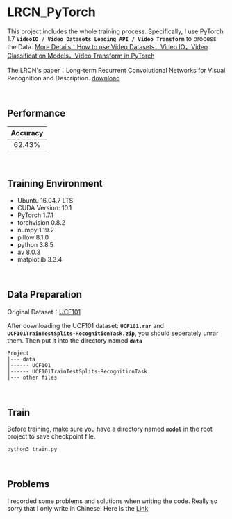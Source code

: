 # LRCN_PyTorch
This project includes the whole training process. Specifically, I use PyTorch 1.7 **`VideoIO / Video Datasets Loading API / Video Transform`** to process the Data. [More Details：How to use Video Datasets，Video IO，Video Classification Models，Video Transform in PyTorch](https://blog.csdn.net/qq_36627158/article/details/113791050)

The LRCN's paper：Long-term Recurrent Convolutional Networks for Visual Recognition and Description. [download](https://www.cv-foundation.org/openaccess/content_cvpr_2015/papers/Donahue_Long-Term_Recurrent_Convolutional_2015_CVPR_paper.pdf)

&nbsp;


## Performance
Accuracy     | 
:-----------:|
62.43%|

&nbsp;


## Training Environment
+ Ubuntu 16.04.7 LTS
+ CUDA Version: 10.1
+ PyTorch 1.7.1
+ torchvision 0.8.2
+ numpy 1.19.2
+ pillow 8.1.0
+ python 3.8.5
+ av 8.0.3
+ matplotlib 3.3.4

&nbsp;

## Data Preparation
Original Dataset：[UCF101](https://www.crcv.ucf.edu/data/UCF101.php)

After downloading the UCF101 dataset: **`UCF101.rar`** and **`UCF101TrainTestSplits-RecognitionTask.zip`**, you should seperately unrar them. Then put it into the directory named **`data`**
```
Project
│--- data
│------ UCF101
│------ UCF101TrainTestSplits-RecognitionTask
│--- other files
```

&nbsp;

## Train
Before training, make sure you have a directory named **`model`** in the root project to save checkpoint file.
```python
python3 train.py
```
&nbsp;

## Problems
I recorded some problems and solutions when writing the code. Really so sorry that I only write in Chinese! 
Here is the [Link](https://blog.csdn.net/qq_36627158/article/details/114026519)
